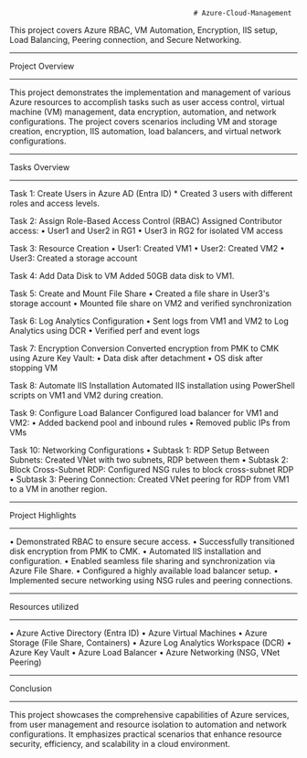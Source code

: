                                                  # Azure-Cloud-Management
This project covers Azure RBAC, VM Automation, Encryption, IIS setup, Load Balancing, Peering connection, and Secure Networking.
____________________________________________________________________________________________________________________________

Project Overview
____________________________________________________________________________________________________________________________

This project demonstrates the implementation and management of various Azure resources to accomplish tasks such as user access control, virtual machine (VM) management, data encryption, automation, and network configurations. The project covers scenarios including VM and storage creation, encryption, IIS automation, load balancers, and virtual network configurations.

____________________________________________________________________________________________________________________________

Tasks Overview
____________________________________________________________________________________________________________________________

Task 1: Create Users in Azure AD (Entra ID)
        * Created 3 users with different roles and access levels.

   Task 2: Assign Role-Based Access Control (RBAC)
Assigned Contributor access:
•	User1 and User2 in RG1
•	User3 in RG2 for isolated VM access

Task 3: Resource Creation
•	User1: Created VM1
•	User2: Created VM2
•	User3: Created a storage account

Task 4: Add Data Disk to VM
Added 50GB data disk to VM1.

Task 5: Create and Mount File Share
•	Created a file share in User3's storage account
•	Mounted file share on VM2 and verified synchronization

Task 6: Log Analytics Configuration
•	Sent logs from VM1 and VM2 to Log Analytics using DCR
•	Verified perf and event logs

Task 7: Encryption Conversion
Converted encryption from PMK to CMK using Azure Key Vault:
•	Data disk after detachment
•	OS disk after stopping VM

Task 8: Automate IIS Installation
Automated IIS installation using PowerShell scripts on VM1 and VM2 during creation.

Task 9: Configure Load Balancer
Configured load balancer for VM1 and VM2:
•	Added backend pool and inbound rules
•	Removed public IPs from VMs

Task 10: Networking Configurations
•	Subtask 1: RDP Setup Between Subnets: Created VNet with two subnets, RDP between them
•	Subtask 2: Block Cross-Subnet RDP: Configured NSG rules to block cross-subnet RDP
•	Subtask 3: Peering Connection: Created VNet peering for RDP from VM1 to a VM in another region.

____________________________________________________________________________________________________________________________

Project Highlights
____________________________________________________________________________________________________________________________

•	Demonstrated RBAC to ensure secure access.
•	Successfully transitioned disk encryption from PMK to CMK.
•	Automated IIS installation and configuration.
•	Enabled seamless file sharing and synchronization via Azure File Share.
•	Configured a highly available load balancer setup.
•	Implemented secure networking using NSG rules and peering connections.
____________________________________________________________________________________________________________________________

Resources utilized
____________________________________________________________________________________________________________________________

•	Azure Active Directory (Entra ID)
•	Azure Virtual Machines
•	Azure Storage (File Share, Containers)
•	Azure Log Analytics Workspace (DCR)
•	Azure Key Vault
•	Azure Load Balancer
•	Azure Networking (NSG, VNet Peering)
____________________________________________________________________________________________________________________________

Conclusion
____________________________________________________________________________________________________________________________

This project showcases the comprehensive capabilities of Azure services, from user management and resource isolation to automation and network configurations. It emphasizes practical scenarios that enhance resource security, efficiency, and scalability in a cloud environment.

